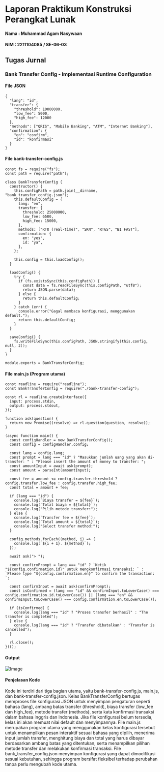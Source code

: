 # Laporan Praktikum Konstruksi Perangkat Lunak

#### Nama : Muhammad Agam Nasywaan

#### NIM : 2211104085 / SE-06-03

## Tugas Jurnal

### Bank Transfer Config - Implementasi Runtime Configuration

#### File JSON

```
{
  "lang": "id",
  "transfer": {
    "threshold": 10000000,
    "low_fee": 5000,
    "high_fee": 12000
  },
  "methods": ["QRIS", "Mobile Banking", "ATM", "Internet Banking"],
  "confirmation": {
    "en": "confirm",
    "id": "konfirmasi"
  }
}
```

#### File bank-transfer-config.js

```
const fs = require("fs");
const path = require("path");

class BankTransferConfig {
  constructor() {
    this.configPath = path.join(__dirname, "bank_transfer_config.json");
    this.defaultConfig = {
      lang: "en",
      transfer: {
        threshold: 25000000,
        low_fee: 6500,
        high_fee: 15000,
      },
      methods: ["RTO (real-time)", "SKN", "RTGS", "BI FAST"],
      confirmation: {
        en: "yes",
        id: "ya",
      },
    };

    this.config = this.loadConfig();
  }

  loadConfig() {
    try {
      if (fs.existsSync(this.configPath)) {
        const data = fs.readFileSync(this.configPath, "utf8");
        return JSON.parse(data);
      } else {
        return this.defaultConfig;
      }
    } catch (err) {
      console.error("Gagal membaca konfigurasi, menggunakan default.");
      return this.defaultConfig;
    }
  }

  saveConfig() {
    fs.writeFileSync(this.configPath, JSON.stringify(this.config, null, 2));
  }
}

module.exports = BankTransferConfig;
```

#### File main.js (Program utama)

```
const readline = require("readline");
const BankTransferConfig = require("./bank-transfer-config");

const rl = readline.createInterface({
  input: process.stdin,
  output: process.stdout,
});

function ask(question) {
  return new Promise((resolve) => rl.question(question, resolve));
}

(async function main() {
  const configHandler = new BankTransferConfig();
  const config = configHandler.config;

  const lang = config.lang;
  const prompt = lang === "id" ? "Masukkan jumlah uang yang akan di-transfer: " : "Please insert the amount of money to transfer: ";
  const amountInput = await ask(prompt);
  const amount = parseInt(amountInput);

  const fee = amount <= config.transfer.threshold ? config.transfer.low_fee : config.transfer.high_fee;
  const total = amount + fee;

  if (lang === "id") {
    console.log(`Biaya transfer = ${fee}`);
    console.log(`Total biaya = ${total}`);
    console.log("Pilih metode transfer:");
  } else {
    console.log(`Transfer fee = ${fee}`);
    console.log(`Total amount = ${total}`);
    console.log("Select transfer method:");
  }

  config.methods.forEach((method, i) => {
    console.log(`${i + 1}. ${method}`);
  });

  await ask("> ");

  const confirmPrompt = lang === "id" ? `Ketik "${config.confirmation.id}" untuk mengkonfirmasi transaksi: ` : `Please type "${config.confirmation.en}" to confirm the transaction: `;

  const confirmInput = await ask(confirmPrompt);
  const isConfirmed = (lang === "id" && confirmInput.toLowerCase() === config.confirmation.id.toLowerCase()) || (lang === "en" && confirmInput.toLowerCase() === config.confirmation.en.toLowerCase());

  if (isConfirmed) {
    console.log(lang === "id" ? "Proses transfer berhasil" : "The transfer is completed");
  } else {
    console.log(lang === "id" ? "Transfer dibatalkan" : "Transfer is cancelled");
  }

  rl.close();
})();
```

#### Output
![Image](https://github.com/user-attachments/assets/e70f761d-5bf4-445c-bfd1-bb6dc22a5d69)

#### Penjelasan Kode

Kode ini terdiri dari tiga bagian utama, yaitu bank-transfer-config.js, main.js, dan bank-transfer-config.json. Kelas BankTransferConfig bertugas memproses file konfigurasi JSON untuk menyimpan pengaturan seperti bahasa (lang), ambang batas transfer (threshold), biaya transfer (low_fee dan high_fee), metode transfer (methods), serta kata konfirmasi transaksi dalam bahasa Inggris dan Indonesia. Jika file konfigurasi belum tersedia, kelas ini akan memuat nilai default dan menyimpannya. File main.js merupakan program utama yang menggunakan kelas konfigurasi tersebut untuk menampilkan pesan interaktif sesuai bahasa yang dipilih, menerima input jumlah transfer, menghitung biaya dan total yang harus dibayar berdasarkan ambang batas yang ditentukan, serta menampilkan pilihan metode transfer dan melakukan konfirmasi transaksi. File bank_transfer_config.json menyimpan konfigurasi yang dapat dimodifikasi sesuai kebutuhan, sehingga program bersifat fleksibel terhadap perubahan tanpa perlu mengubah kode utama.
